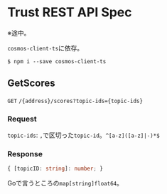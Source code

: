 # Trust REST API Spec

※途中。

`cosmos-client-ts`に依存。

```Shell
$ npm i --save cosmos-client-ts
```

## GetScores
`GET` `/{address}/scores?topic-ids={topic-ids}`

### Request

`topic-ids`: `,`で区切った`topic-id`。`^[a-z]([a-z]|-)*$`

### Response

```TypeScript
{ [topicID: string]: number; }
```

Goで言うところの`map[string]float64`。
